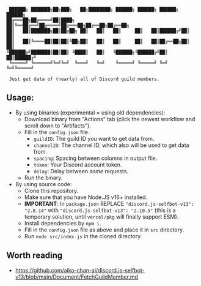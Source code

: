```
 ██████╗ ███████╗██╗███╗   ██╗████████╗ ██████╗ ██████╗ ██████╗ ██████╗ 
██╔═══██╗██╔════╝██║████╗  ██║╚══██╔══╝██╔════╝██╔═══██╗██╔══██╗██╔══██╗
██║   ██║███████╗██║██╔██╗ ██║   ██║   ██║     ██║   ██║██████╔╝██║  ██║
██║   ██║╚════██║██║██║╚██╗██║   ██║   ██║     ██║   ██║██╔══██╗██║  ██║
╚██████╔╝███████║██║██║ ╚████║   ██║   ╚██████╗╚██████╔╝██║  ██║██████╔╝
 ╚═════╝ ╚══════╝╚═╝╚═╝  ╚═══╝   ╚═╝    ╚═════╝ ╚═════╝ ╚═╝  ╚═╝╚═════╝
 
 Just get data of (nearly) all of Discord guild members.
```

## Usage:

- By using binaries (experimental = using old dependencies):
    - Download binary from "Actions" tab (click the newest workflow and scroll down to "Artifacts").
    - Fill in the `config.json` file.
        - `guildID`: The guild ID you want to get data from.
        - `channelID`: The channel ID, which also will be used to get data from.
        - `spacing`: Spacing between columns in output file.
        - `token`: Your Discord account token.
        - `delay`: Delay between *some* requests.
    - Run the binary.
- By using source code:
    - Clone this repository.
    - Make sure that you have Node.JS v16+ installed.
    - **IMPORTANT**: In `package.json` REPLACE `"discord.js-selfbot-v13": "2.8.14"`
      with `"discord.js-selfbot-v13": "2.10.5"` (this is
      a temporary solution, until `vercel/pkg` will finally support ESM).
    - Install dependencies by `npm i`.
    - Fill in the `config.json` file as above and place it in `src` directory.
    - Run `node src/index.js` in the cloned directory.

## Worth reading

- https://github.com/aiko-chan-ai/discord.js-selfbot-v13/blob/main/Document/FetchGuildMember.md

